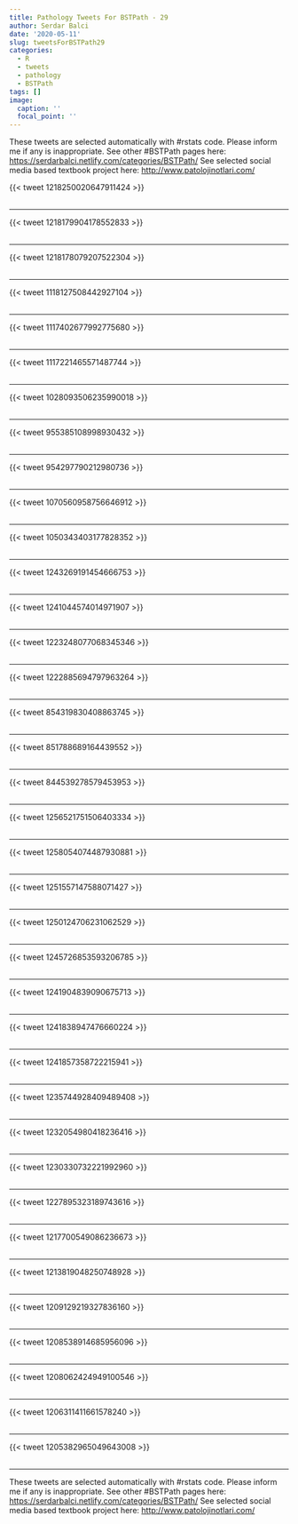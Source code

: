 ```yaml
---
title: Pathology Tweets For BSTPath - 29
author: Serdar Balci
date: '2020-05-11'
slug: tweetsForBSTPath29
categories:
  - R
  - tweets
  - pathology
  - BSTPath
tags: []
image:
  caption: ''
  focal_point: ''
---
```



These tweets are selected automatically with #rstats code. Please inform me if any is inappropriate.
See other #BSTPath pages here: https://serdarbalci.netlify.com/categories/BSTPath/ 
See selected social media based textbook project here: http://www.patolojinotlari.com/

{{< tweet 1218250020647911424 >}}
<br>
<br>
<hr>
{{< tweet 1218179904178552833 >}}
<br>
<br>
<hr>
{{< tweet 1218178079207522304 >}}
<br>
<br>
<hr>
{{< tweet 1118127508442927104 >}}
<br>
<br>
<hr>
{{< tweet 1117402677992775680 >}}
<br>
<br>
<hr>
{{< tweet 1117221465571487744 >}}
<br>
<br>
<hr>
{{< tweet 1028093506235990018 >}}
<br>
<br>
<hr>
{{< tweet 955385108998930432 >}}
<br>
<br>
<hr>
{{< tweet 954297790212980736 >}}
<br>
<br>
<hr>
{{< tweet 1070560958756646912 >}}
<br>
<br>
<hr>
{{< tweet 1050343403177828352 >}}
<br>
<br>
<hr>
{{< tweet 1243269191454666753 >}}
<br>
<br>
<hr>
{{< tweet 1241044574014971907 >}}
<br>
<br>
<hr>
{{< tweet 1223248077068345346 >}}
<br>
<br>
<hr>
{{< tweet 1222885694797963264 >}}
<br>
<br>
<hr>
{{< tweet 854319830408863745 >}}
<br>
<br>
<hr>
{{< tweet 851788689164439552 >}}
<br>
<br>
<hr>
{{< tweet 844539278579453953 >}}
<br>
<br>
<hr>
{{< tweet 1256521751506403334 >}}
<br>
<br>
<hr>
{{< tweet 1258054074487930881 >}}
<br>
<br>
<hr>
{{< tweet 1251557147588071427 >}}
<br>
<br>
<hr>
{{< tweet 1250124706231062529 >}}
<br>
<br>
<hr>
{{< tweet 1245726853593206785 >}}
<br>
<br>
<hr>
{{< tweet 1241904839090675713 >}}
<br>
<br>
<hr>
{{< tweet 1241838947476660224 >}}
<br>
<br>
<hr>
{{< tweet 1241857358722215941 >}}
<br>
<br>
<hr>
{{< tweet 1235744928409489408 >}}
<br>
<br>
<hr>
{{< tweet 1232054980418236416 >}}
<br>
<br>
<hr>
{{< tweet 1230330732221992960 >}}
<br>
<br>
<hr>
{{< tweet 1227895323189743616 >}}
<br>
<br>
<hr>
{{< tweet 1217700549086236673 >}}
<br>
<br>
<hr>
{{< tweet 1213819048250748928 >}}
<br>
<br>
<hr>
{{< tweet 1209129219327836160 >}}
<br>
<br>
<hr>
{{< tweet 1208538914685956096 >}}
<br>
<br>
<hr>
{{< tweet 1208062424949100546 >}}
<br>
<br>
<hr>
{{< tweet 1206311411661578240 >}}
<br>
<br>
<hr>
{{< tweet 1205382965049643008 >}}
<br>
<br>
<hr>


These tweets are selected automatically with #rstats code. Please inform me if any is inappropriate.
See other #BSTPath pages here: https://serdarbalci.netlify.com/categories/BSTPath/ 
See selected social media based textbook project here: http://www.patolojinotlari.com/
